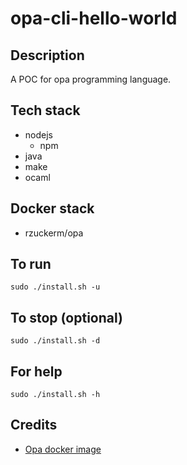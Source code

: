 # opa-cli-hello-world

## Description
A POC for opa programming language.

## Tech stack
- nodejs
    - npm
- java
- make
- ocaml

## Docker stack
- rzuckerm/opa

## To run
`sudo ./install.sh -u`

## To stop (optional)
`sudo ./install.sh -d`

## For help
`sudo ./install.sh -h`

## Credits
- [Opa docker image](https://github.com/rzuckerm/opa-docker-image.git)